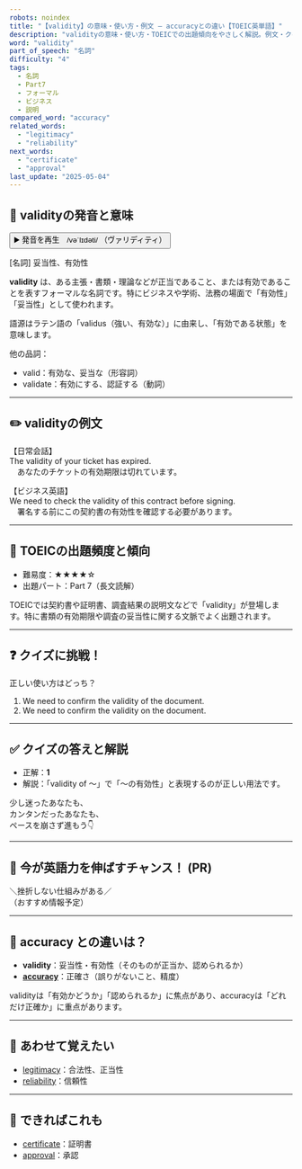 ```yaml
---
robots: noindex
title: "【validity】の意味・使い方・例文 ― accuracyとの違い【TOEIC英単語】"
description: "validityの意味・使い方・TOEICでの出題傾向をやさしく解説。例文・クイズ付きでaccuracyとの違いもわかりやすく学べます。"
word: "validity"
part_of_speech: "名詞"
difficulty: "4"
tags:
  - 名詞
  - Part7
  - フォーマル
  - ビジネス
  - 説明
compared_word: "accuracy"
related_words:
  - "legitimacy"
  - "reliability"
next_words:
  - "certificate"
  - "approval"
last_update: "2025-05-04"
---
```


## 🔰 validityの発音と意味

<button class="play-audio" onclick="playTTS('validity')">
  <span class="play-audio-main">
    ▶️ 発音を再生　/vəˈlɪdəti/
  </span>
  <span class="play-audio-sub">
    （ヴァリディティ）
  </span>
</button>

[名詞] 妥当性、有効性

**validity** は、ある主張・書類・理論などが正当であること、または有効であることを表すフォーマルな名詞です。特にビジネスや学術、法務の場面で「有効性」「妥当性」として使われます。

語源はラテン語の「validus（強い、有効な）」に由来し、「有効である状態」を意味します。

他の品詞：  
- valid：有効な、妥当な（形容詞）
- validate：有効にする、認証する（動詞）

---

## ✏️ validityの例文

【日常会話】  
The validity of your ticket has expired.  
　あなたのチケットの有効期限は切れています。

【ビジネス英語】  
We need to check the validity of this contract before signing.  
　署名する前にこの契約書の有効性を確認する必要があります。

---

## 🎯 TOEICの出題頻度と傾向

- 難易度：★★★★☆
- 出題パート：Part 7（長文読解）

TOEICでは契約書や証明書、調査結果の説明文などで「validity」が登場します。特に書類の有効期限や調査の妥当性に関する文脈でよく出題されます。

---

## ❓ クイズに挑戦！

正しい使い方はどっち？

1. We need to confirm the validity of the document.  
2. We need to confirm the validity on the document.

---

## ✅ クイズの答えと解説

- 正解：**1**
- 解説：「validity of ～」で「～の有効性」と表現するのが正しい用法です。

少し迷ったあなたも、  
カンタンだったあなたも、  
ペースを崩さず進もう👇️

---

## 🚀 今が英語力を伸ばすチャンス！ (PR)

<div class="info-center">
＼挫折しない仕組みがある／<br>  
（おすすめ情報予定）
</div>

---

## 🤔  accuracy との違いは？

- **validity**：妥当性・有効性（そのものが正当か、認められるか）
- **[accuracy](/word/accuracy/)**：正確さ（誤りがないこと、精度）

validityは「有効かどうか」「認められるか」に焦点があり、accuracyは「どれだけ正確か」に重点があります。

---

## 🧩 あわせて覚えたい

- [legitimacy](/word/legitimacy/)：合法性、正当性
- [reliability](/word/reliability/)：信頼性

---

## 📖 できればこれも

- [certificate](/word/certificate/)：証明書
- [approval](/word/approval/)：承認

<!-- cvid: aid18_bid35 -->
